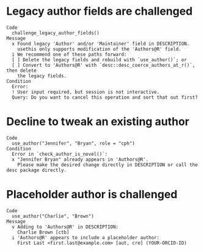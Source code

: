 # Legacy author fields are challenged

    Code
      challenge_legacy_author_fields()
    Message
      x Found legacy 'Author' and/or 'Maintainer' field in DESCRIPTION.
        usethis only supports modification of the 'Authors@R' field.
      i We recommend one of these paths forward:
      [ ] Delete the legacy fields and rebuild with `use_author()`; or
      [ ] Convert to 'Authors@R' with `desc::desc_coerce_authors_at_r()`, then delete
        the legacy fields.
    Condition
      Error:
      ! User input required, but session is not interactive.
      Query: Do you want to cancel this operation and sort that out first?

# Decline to tweak an existing author

    Code
      use_author("Jennifer", "Bryan", role = "cph")
    Condition
      Error in `check_author_is_novel()`:
      x "Jennifer Bryan" already appears in 'Authors@R'.
        Please make the desired change directly in DESCRIPTION or call the desc package directly.

# Placeholder author is challenged

    Code
      use_author("Charlie", "Brown")
    Message
      v Adding to 'Authors@R' in DESCRIPTION:
        Charlie Brown [ctb]
      i 'Authors@R' appears to include a placeholder author:
        First Last <first.last@example.com> [aut, cre] (YOUR-ORCID-ID)

